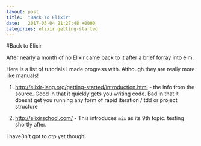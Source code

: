 ```yaml
---
layout: post
title:  "Back To Elixir"
date:   2017-03-04 21:27:48 +0000
categories: elixir getting-started
---
```

#Back to Elixir

After nearly a month of no Elixir came back to it after a brief forray into elm.

Here is a list of tutorials I made progress with. Although they are really more like manuals!

1.	http://elixir-lang.org/getting-started/introduction.html - the info from the source. Good in that it quickly gets you writing code. Bad in that it doesnt get you running any form of rapid iteration / tdd or project structure

2.	http://elixirschool.com/ - This introduces `mix` as its 9th topic. testing shortly after.

I have3n't got to otp yet though!
